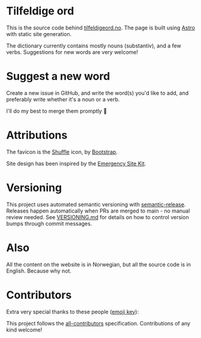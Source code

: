 # Tilfeldige ord
This is the source code behind [tilfeldigeord.no](https://tilfeldigeord.no/). The page is built using
[Astro](https://astro.build/) with static site generation.

The dictionary currently contains mostly nouns (substantiv), and a few verbs. Suggestions for new words are very welcome!

# Suggest a new word
Create a new issue in GitHub, and write the word(s) you'd like to add, and preferably write whether it's a noun or a verb. 

I'll do my best to merge them promptly 🙂

# Attributions
The favicon is the [Shuffle](https://icons.getbootstrap.com/icons/shuffle/) icon,
by [Bootstrap](https://getbootstrap.com/).

Site design has been inspired by the [Emergency Site Kit](https://github.com/maxboeck/emergency-site).

# Versioning
This project uses automated semantic versioning with [semantic-release](https://github.com/semantic-release/semantic-release).
Releases happen automatically when PRs are merged to main - no manual review needed.
See [VERSIONING.md](VERSIONING.md) for details on how to control version bumps through commit messages.

# Also
All the content on the website is in Norwegian, but all the source code is in
English. Because why not.

# Contributors
Extra very special thanks to these people ([emoji key](https://allcontributors.org/docs/en/emoji-key)):

<!-- ALL-CONTRIBUTORS-LIST:START - Do not remove or modify this section -->
<!-- prettier-ignore-start -->
<!-- markdownlint-disable -->

<!-- markdownlint-restore -->
<!-- prettier-ignore-end -->

<!-- ALL-CONTRIBUTORS-LIST:END -->
This project follows the [all-contributors](https://github.com/all-contributors/all-contributors) specification. Contributions of any kind welcome!
